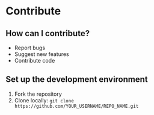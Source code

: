 # Contribute

## How can I contribute?
- Report bugs
- Suggest new features
- Contribute code

## Set up the development environment
1. Fork the repository
2. Clone locally: `git clone https://github.com/YOUR_USERNAME/REPO_NAME.git`